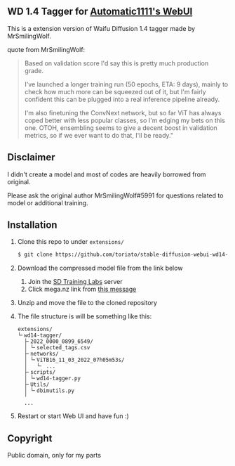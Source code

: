 WD 1.4 Tagger for [Automatic1111's WebUI](https://github.com/AUTOMATIC1111/stable-diffusion-webui)
---
This is a extension version of Waifu Diffusion 1.4 tagger made by MrSmilingWolf.

quote from MrSmilingWolf:

> Based on validation score I'd say this is pretty much production grade.
>
> I've launched a longer training run (50 epochs, ETA: 9 days), mainly to check how much more can be squeezed out of it, but I'm fairly confident this can be plugged into a real inference pipeline already.
>
> I'm also finetuning the ConvNext network, but so far ViT has always coped better with less popular classes, so I'm edging my bets on this one.
OTOH, ensembling seems to give a decent boost in validation metrics, so if we ever want to do that, I'll be ready."

## Disclaimer

I didn't create a model and most of codes are heavily borrowed from original.

Please ask the original author MrSmilingWolf#5991 for questions related to model or additional training.

## Installation

1. Clone this repo to under `extensions/`
   ```sh
   $ git clone https://github.com/toriato/stable-diffusion-webui-wd14-tagger.git extensions/wd14-tagger
   ```

1. Download the compressed model file from the link below
   1. Join the [SD Training Labs](https://discord.gg/zUDeSwMf2k) server
   1. Click mega.nz link from [this message](https://discord.com/channels/1038249716149928046/1038249717001359402/1041160494150594671)

1. Unzip and move the file to the cloned repository

1. The file structure is will be something like this:
   ```
   extensions/
   └╴wd14-tagger/
     ├╴2022_0000_0899_6549/
     │ └╴selected_tags.csv
     ├╴networks/
     │ └╴ViTB16_11_03_2022_07h05m53s/
     │   └╴ ...
     ├╴scripts/
     │ └╴wd14-tagger.py
     ├╴Utils/
     │ └╴dbimutils.py
     ╵
     ...

   ```

1. Restart or start Web UI and have fun :)

## Copyright

Public domain, only for my parts
